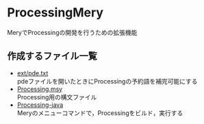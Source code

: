 # ProcessingMery
MeryでProcessingの開発を行うための拡張機能

## 作成するファイル一覧
* [ext/pde.txt](src/pde.txt)  
  pdeファイルを開いたときにProcessingの予約語を補完可能にする  
* [Processing.msy](src/Processing.msy)  
  Processing用の構文ファイル  
* [Processing-java](src/processing-java.txt)  
  Meryのメニューコマンドで，Processingをビルド，実行する  
